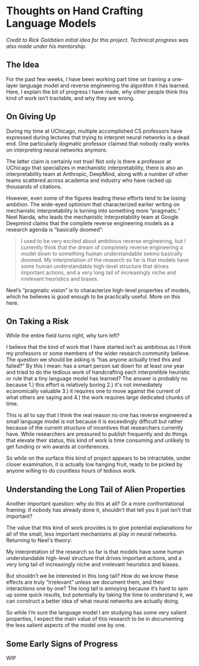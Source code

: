 # Thoughts on Hand Crafting Language Models

<p><i>Credit to Rick Goldstien initial idea for this project. Technical progress was also made under his mentorship.</i></p>

## The Idea

For the past few weeks, I have been working part time on training a one-layer language model and reverse engineering the algorithm it has learned. Here, I explain the bit of progress I have made, why other people think this kind of work isn’t tractable, and why they are wrong.

## On Giving Up

During my time at UChicago, multiple accomplished CS professors have expressed during lectures that trying to interpret neural networks is a dead end. One particularly dogmatic professor claimed that nobody really works on interpreting neural networks anymore.

The latter claim is certainly not true! Not only is there a professor at UChicago that specializes in mechanistic interpretability, there is also an interpretability team at Anthropic, DeepMind, along with a number of other teams scattered across academia and industry who have racked up thousands of citations.

However, even some of the figures leading these efforts tend to be losing ambition. The wide-eyed optimism that characterized earlier writing on mechanistic interpretability is turning into something more “pragmatic.” Neel Nanda, who leads the mechanistic interpretability team at Google Deepmind claims that the complete reverse engineering models as a research agenda is “basically doomed”:

> I used to be very excited about ambitious reverse engineering, but I currently think that the dream of completely reverse engineering a model down to something human understandable seems basically doomed. My interpretation of the research so far is that models have some human understandable high-level structure that drives important actions, and a very long tail of increasingly niche and irrelevant heuristics and biases.

Neel’s “pragmatic vision” is to characterize high-level properties of models, which he believes is good enough to be practically useful. More on this here.

## On Taking a Risk

While the entire field turns right, why turn left?

I believe that the kind of work that I have started isn’t as ambitious as I think my professors or some members of the wider research community believe. The question we should be asking is “has anyone actually tried this and failed?” By this I mean: has a smart person sat down for at least one year and tried to do the tedious work of handcrafting each interpretible heuristic or rule that a tiny language model has learned? The answer is probably no because 1.) this effort is relatively boring 2.) it's not immediately economically valuable 3.) it requires one to move against the current of what others are saying and 4.) the work requires large dedicated chunks of time.

This is all to say that I think the real reason no one has reverse engineered a small language model is not because it is exceedingly difficult but rather because of the current structure of incentives that researchers currently have. While researchers are pressured to publish frequently and do things that elevate their status, this kind of work is time consuming and unlikely to get funding or win awards at conferences.

So while on the surface this kind of project appears to be intractable, under closer examination, it is actually low hanging fruit, ready to be picked by anyone willing to do countless hours of tedious work.

## Understanding the Long Tail of Alien Properties

Another important question: why do this at all? Or a more confrontational framing: if nobody has already done it, shouldn’t that tell you it just isn’t that important?

The value that this kind of work provides is to give potential explanations for all of the small, less important mechanisms at play in neural networks. Returning to Neel's theory:

My interpretation of the research so far is that models have some human understandable high-level structure that drives important actions, and a very long tail of increasingly niche and irrelevant heuristics and biases.

But shouldn’t we be interested in this long tail? How do we know these effects are truly “irrelevant” unless we document them, and their interactions one by one? The long tail is annoying because it’s hard to spin up some quick results, but potentially by taking the time to understand it, we can construct a better idea of what neural networks are actually doing.

So while I’m sure the language model I am studying has some very salient properties, I expect the main value of this research to be in documenting the less salient aspects of the model one by one.

## Some Early Signs of Progress

WIP
